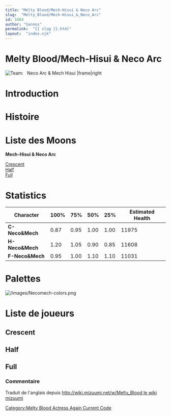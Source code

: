 ```yaml
---
title: "Melty Blood/Mech-Hisui & Neco Arc"
slug:  "Melty_Blood/Mech-Hisui_&_Neco_Arc"
id: 1804
author: "Sannos"
permalink:  "{{ slug }}.html"
layout:  "index.njk"
---
```


# Melty Blood/Mech-Hisui & Neco Arc

![ **Team:**   Neco Arc & Mech Hisui
\|frame\|right](/images/Necomech0.png " Team:   Neco Arc & Mech Hisui |frame|right")

# Introduction

# Histoire

# Liste des Moons

**Mech-Hisui & Neco Arc**

[Crescent](Melty_Blood/Mech-Hisui_&_Neco_Arc/Crescent_Moon "wikilink")  
[Half](Melty_Blood/Mech-Hisui_&_Neco_Arc/Half_Moon "wikilink")  
[Full](Melty_Blood/Mech-Hisui_&_Neco_Arc/Full_Moon "wikilink")  

# Statistics

| Character       | 100% | 75%  | 50%  | 25%  | Estimated Health |
|-----------------|------|------|------|------|------------------|
| **C-Neco&Mech** | 0.87 | 0.95 | 1.00 | 1.00 | 11975            |
| **H-Neco&Mech** | 1.20 | 1.05 | 0.90 | 0.85 | 11608            |
| **F-Neco&Mech** | 0.95 | 1.00 | 1.10 | 1.10 | 11031            |

# Palettes

![](/images/Necomech-colors.png "/images/Necomech-colors.png")

# Liste de joueurs

## Crescent

## Half

## Full

### Commentaire

Traduit de l'anglais depuis [http://wiki.mizuumi.net/w/Melty_Blood le
wiki
mizuumi](http://wiki.mizuumi.net/w/Melty_Blood_le_wiki_mizuumi "wikilink")

[Category:Melty Blood Actress Again Current
Code](Category:Melty_Blood_Actress_Again_Current_Code "wikilink")
